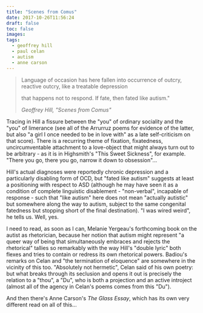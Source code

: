 ```yaml
---
title: "Scenes from Comus"
date: 2017-10-26T11:56:24
draft: false
toc: false
images:
tags: 
  - geoffrey hill
  - paul celan
  - autism
  - anne carson
---
```

> Language of occasion has here fallen
> into occurrence of outcry, reactive
> outcry, like a treatable depression
>
> that happens not to respond. If fate,
> then fated like autism."
>
> _Geoffrey Hill, "Scenes from Comus"_

Tracing in Hill a fissure between the "you" of ordinary sociality and the "you" of limerance (see all of the Arrurruz poems for evidence of the latter, but also "a girl I once needed to be in love with" as a late self-criticism on that score). There is a recurring theme of fixation, fixatedness, uncircumventable attachment to a love-object that might always turn out to be arbitrary - as it is in Highsmith's "This Sweet Sickness", for example. "There you go, there you go, narrow it down to obsession"...

Hill's actual diagnoses were reportedly chronic depression and a particularly disabling form of OCD, but "fated like autism" suggests at least a positioning with respect to ASD (although he may have seen it as a condition of complete linguistic disablement - "non-verbal", incapable of response - such that "like autism" here does not mean "actually autistic" but somewhere along the way to autism, subject to the same congenital fatedness but stopping short of the final destination). "I was wired weird", he tells us. Well, yes.

I need to read, as soon as I can, Melanie Yergeau's forthcoming book on the autist as rhetorician, because her notion that autism might represent "a queer way of being that simultaneously embraces and rejects the rhetorical" tallies so remarkably with the way Hill's "double lyric" both flexes and tries to contain or redress its own rhetorical powers. Badiou's remarks on Celan and "the termination of eloquence" are somewhere in the vicinity of this too. "Absolutely not hermetic", Celan said of his own poetry: but what breaks through its seclusion and opens it out is precisely the relation to a "thou", a "Du", who is both a projection and an active introject (almost all of the agency in Celan's poems comes from this "Du").

And then there's Anne Carson's _The Glass Essay_, which has its own very different read on all of this...


